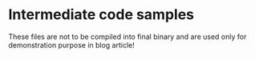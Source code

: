 # Intermediate code samples
These files are not to be compiled into final binary and are used only for demonstration purpose in blog article!